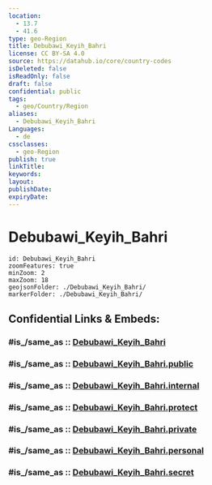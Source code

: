```yaml
---
location:
  - 13.7
  - 41.6
type: geo-Region
title: Debubawi_Keyih_Bahri
license: CC BY-SA 4.0
source: https://datahub.io/core/country-codes
isDeleted: false
isReadOnly: false
draft: false
confidential: public
tags:
  - geo/Country/Region
aliases:
  - Debubawi_Keyih_Bahri
Languages:
  - de
cssclasses:
  - geo-Region
publish: true
linkTitle:
keywords:
layout:
publishDate:
expiryDate:
---
```


# Debubawi_Keyih_Bahri

```leaflet
id: Debubawi_Keyih_Bahri
zoomFeatures: true 
minZoom: 2 
maxZoom: 18
geojsonFolder: ./Debubawi_Keyih_Bahri/
markerFolder: ./Debubawi_Keyih_Bahri/
```


## Confidential Links & Embeds: 

### #is_/same_as :: [Debubawi_Keyih_Bahri](/_Standards/Earth/Continent/Africa/Africa~East/Eritrea/Regions~Eritrea/Debubawi_Keyih_Bahri.md) 

### #is_/same_as :: [Debubawi_Keyih_Bahri.public](/_public/Earth/Continent/Africa/Africa~East/Eritrea/Regions~Eritrea/Debubawi_Keyih_Bahri.public.md) 

### #is_/same_as :: [Debubawi_Keyih_Bahri.internal](/_internal/Earth/Continent/Africa/Africa~East/Eritrea/Regions~Eritrea/Debubawi_Keyih_Bahri.internal.md) 

### #is_/same_as :: [Debubawi_Keyih_Bahri.protect](/_protect/Earth/Continent/Africa/Africa~East/Eritrea/Regions~Eritrea/Debubawi_Keyih_Bahri.protect.md) 

### #is_/same_as :: [Debubawi_Keyih_Bahri.private](/_private/Earth/Continent/Africa/Africa~East/Eritrea/Regions~Eritrea/Debubawi_Keyih_Bahri.private.md) 

### #is_/same_as :: [Debubawi_Keyih_Bahri.personal](/_personal/Earth/Continent/Africa/Africa~East/Eritrea/Regions~Eritrea/Debubawi_Keyih_Bahri.personal.md) 

### #is_/same_as :: [Debubawi_Keyih_Bahri.secret](/_secret/Earth/Continent/Africa/Africa~East/Eritrea/Regions~Eritrea/Debubawi_Keyih_Bahri.secret.md)

